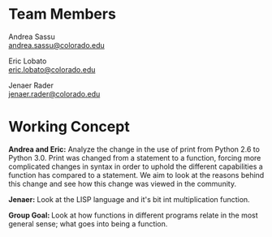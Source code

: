 Team Members
============

Andrea Sassu<br />
andrea.sassu@colorado.edu

Eric Lobato<br />
eric.lobato@colorado.edu

Jenaer Rader<br />
jenaer.rader@colorado.edu

Working Concept
===============

<b>Andrea and Eric:</b> Analyze the change in the use of print from Python 2.6 to Python 3.0. Print was changed from a statement to a function,
forcing more complicated changes in syntax in order to uphold the different capabilities a function has compared to a statement.
We aim to look at the reasons behind this change and see how this change was viewed in the community.

<b>Jenaer:</b> Look at the LISP language and it's bit int multiplication function.

<b>Group Goal: </b>Look at how functions in different programs relate in the most general sense; what goes into being a function.
